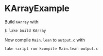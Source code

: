 # KArrayExample

Build `KArray` with

```bash
$ lake build KArray
```

Now compile `Main.lean` to `output.c` with

```bash
lake script run kcompile Main.lean output.c
```
